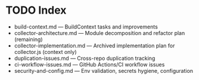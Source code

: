 # TODO Index

- build-context.md — BuildContext tasks and improvements
- collector-architecture.md — Module decomposition and refactor plan (remaining)
- collector-implementation.md — Archived implementation plan for collector.js (context only)
- duplication-issues.md — Cross-repo duplication tracking
- ci-workflow-issues.md — GitHub Actions/CI workflow issues
- security-and-config.md — Env validation, secrets hygiene, configuration
